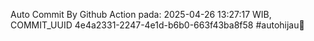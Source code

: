 Auto Commit By Github Action pada: 2025-04-26 13:27:17 WIB, COMMIT_UUID 4e4a2331-2247-4e1d-b6b0-663f43ba8f58 #autohijau🗿
